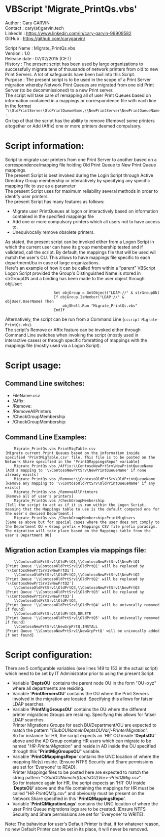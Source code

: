 # VBScript 'Migrate_PrintQs.vbs'


Author       : Cary GARVIN  
Contact      : cary(at)garvin.tech  
LinkedIn     : https://www.linkedin.com/in/cary-garvin-99909582  
GitHub       : https://github.com/carygarvin/  


Script Name  : Migrate_PrintQs.vbs  
Version      : 1.0  
Release date : 07/02/2015 (CET)  
History      : The present script has been used by large organizations to successfully migrate tens of thousands of network printers from old to new Print Servers. A lot of safeguards have been buil into this Script.  
Purpose      : The present script is to be used in the scope of a Print Server migration whereby Network Print Queues are migrated from one old Print Server (to be decommissioned) to a new Print server.  
               The script will take care of remapping all of user Print Queues based on information contained in a mappings or correspondence file with each line in the format `'\\OldPrintServer\OldPrintQueueName,\\NewPrintServer\NewPrintQueueName'`.  
               On top of that the script has the ability to remove (Remove) some printers altogether or Add (Affix) one or more printers deemed compulsory.  

# Script information:
Script to migrate user printers from one Print Server to another based on a correspondence/mapping file holding Old Print Queue to New Print Queue mappings.  
The present Script is best invoked during the Login Script through Active Directory Group membership or interactively by specifying any specific mapping file to use as a parameter  
The present Script uses for maximum reliability several methods in order to identify user printers.  
The present Script has many features as follows:  
* Migrate user PrintQueues at logon or interactively based on information contained in the specified mappings file  
* Add one or more compulsory printers which all users not to have access to.  
* Unequivocally remove obsolete printers.  

As stated, the present script can be invoked either from a Logon Script in which the current user can have its group membership tested and if validated, call the script. By default, the mappings file that will be used will match the user's OU. This allows to have mappings file specific to each departmernt/bu in case of large organizations.  
Here's an example of how it can be called from within a "parent" VBScript Logon Script provided the Group's Distinguished Name is stored in strGroupDN and a binding has been made to the user object through objUser:  
  
                          Set objGroup = GetObject("LDAP://" & strGroupDN)
                          If objGroup.IsMember("LDAP://" & objUser.UserName) Then
                              objShell.Run "Migrate_PrintQs.vbs"
                          EndIf  
Alternatively, the script can be run from a Command Line (`cscript Migrate-PrintQs.vbs`).  
The script's Remove or Affix feature can be invoked either through Command Line switches when invoking the script (mostly used in interactive cases) or through specific fomratting of mappings with the mappings file (mostly used via a Logon Script).  

# Script usage:  
## Command Line switches:  
* FileName.csv  
* /Affix:  
* /Remove:  
* /RemoveAllPrinters  
* /CheckGroupMembership  
* /CheckGroupMembership:<CustomGroupName>  

## Command Line Examples:  
        Migrate_PrintQs.vbs PrintMigTable.csv                                   [Migrate current Print Queues based on the information inside specified 'PrintMigTable.csv' file. This file is to be posted on the Network Share specified in the 'PrintQMappingsRepo' variable]  
        Migrate_PrintQs.vbs /Affix:\\ContosoNewPrtSrv\NewPrintQueueName	    [Add a mapping to '\\ContosoNewPrtSrv\NewPrintQueueName' if none already exists]  
        Migrate_PrintQs.vbs /Remove:\\ContosoOldPrtSrv\OldPrintQueueName	    [Remove any mapping to '\\ContosoOldPrtSrv\OldPrintQueueName' if any exists]  
        Migrate_PrintQs.vbs /RemoveAllPrinters                                  [Remove all of user's printers]  
        Migrate_PrintQs.vbs /CheckGroupMembership                               [Tell the script to act as if it is run within the Logon Script, meaning that the Mappings table to use is the default computed one for the user's devised Department.]  
        Migrate_PrintQs.vbs /CheckGroupMembership:PrintMigUsers                 [Same as above but for special cases where the user does not comply to the Department OU = Group prefix = Mappings CSV file prefix paradigm. The migration will take place based on the Mappings table from the user's Department OU]  

## Migration action Examples via mappings file:  
        \\ContosoOldPrtSrv1\OldPrtQ1,\\ContosoNewPrtSrv1\NewPrtQ1               [Print Queue '\\ContosoOldPrtSrv1\OldPrtQ1' will be replaced by '\\ContosoNewPrtSrv1\NewPrtQ1']  
        \\ContosoOldPrtSrv1\OldPrtQ2,\\ContosoNewPrtSrv1\NewPrtQ2               [Print Queue '\\ContosoOldPrtSrv1\OldPrtQ2' will be replaced by '\\ContosoNewPrtSrv1\NewPrtQ2']  
        \\ContosoOldPrtSrv1\OldPrtQ3,\\ContosoNewPrtSrv1\NewPrtQ3               [Print Queue '\\ContosoOldPrtSrv1\OldPrtQ3' will be replaced by '\\ContosoNewPrtSrv1\NewPrtQ3']  
        \\ContosoOldPrtSrv1\OldPrtQ4,                                           [Print Queue '\\ContosoOldPrtSrv1\OldPrtQ4' will be univocally removed if found]  
        \\ContosoOldPrtSrv1\OldPrtQ5,DELETE                                     [Print Queue '\\ContosoOldPrtSrv1\OldPrtQ5' will be univocally removed if found]  
        \\ContosoNewPrtSrv1\NewGrpPrtQ,INSTALL                                  [Print Queue '\\ContosoNewPrtSrv1\NewGrpPrtQ' will be univocally added if not found]  


# Script configuration:  
There are 5 configurable variables (see lines 149 to 153 in the actual script) which need to be set by IT Administrator prior to using the present Script:  
* Variable '**DeptsOU**' contains the parent node OU in the form "OU=xyz" where all departments are residing.  
* Variable '**PrintServersOU**' contains the OU where the Print Servers involved in the migration are located. Specifying this allows for fatser LDAP searches.  
* Variable '**PrintMigGroupsOU**' contains the OU where the different printer migrations Groups are residing. Specifying this allows for fatser LDAP searches.  
          Printer Migrations Groups for each BU/Department/OU are expected to match the pattern "_[SubOUNameInDeptsOUVar]-PrinterMigration_".  
          So for instance for HR, the script expects an 'HR' OU inside '**DeptsOU**' above and the AD Group containg HR users which can migrate to be named "_HR-PrinterMigration_" and reside in AD inside the OU specified through this "**PrintMigGroupsOU**" variable.  
* Variable '**PrintQMappingsRepo**' contains the UNC location of where the mapping file(s) reside. (Ensure NTFS Security and Share permissions are set for 'Everyone' to READ).  
          Printer Mappings files to be posted here are expected to match the string pattern "_<SubOUNameIn{DeptsOU}Var>-PrintQMig.csv_".  
          So for instance again for HR, the script expects an 'HR' OU inside '**DeptsOU**' above and the file containing the mappings for HR must be called "_HR-PrintQMig.csv_" and obviously must be present on the Network Share specified in this '**PrintQMappingsRepo**'.  
* Variable '**PrintQMigrationLogs**' contains the UNC location of where the user Print Queue migrations logs are to be created. (Ensure NTFS Security and Share permissions are set for 'Everyone' to WRITE).  


Note: The bahaviour for user's Default Printer is that, if for whatever reason, no new Default Printer can be set in its place, it will never be removed.  
